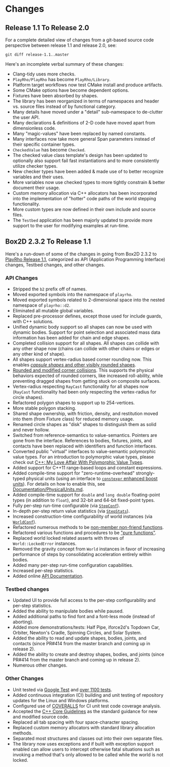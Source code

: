 # Changes

## Release 1.1 To Release 2.0

For a complete detailed view of changes from a git-based source code perspective between release 1.1 and release 2.0, see:

```
git diff release-1.1..master
```

Here's an incomplete verbal summary of these changes:

- Clang-tidy uses more checks.
- `PlayRho/PlayRho` has become `PlayRho/Library`.
- Platform target workflows now test CMake install and produce artifacts.
- Some CMake options have become dependent options.
- Fixtures have been absorbed by shapes.
- The library has been reorganized in terms of namespaces and header vs. source files instead of by functional category.
- Many details have moved under a "detail" sub-namespace to de-clutter the user API.
- Many declarations & definitions of 2-D code have moved apart from dimensionless code.
- Many "magic-values" have been replaced by named constants.
- Many interfaces now take more general Span parameters instead of their specific container types.
- `CheckedValue` has become `Checked`.
- The checked value class template's design has been updated to optionally also support fail fast instantiations and to more consistently utilize checker types.
- New checker types have been added & made use of to better recognize variables and their uses.
- More variables now use checked types to more tightly constrain & better document their usage.
- Custom memory allocation via C++ allocators has been incorporated into the implementation of "hotter" code paths of the world stepping functionality.
- More custom types are now defined in their own include and source files.
- The `Testbed` application has been majorly updated to provide more support to the user for modifying examples at run-time.

## Box2D 2.3.2 To Release 1.1

Here's a run-down of some of the changes in going from Box2D 2.3.2 to
[PlayRho Release 1.1](https://github.com/louis-langholtz/PlayRho/tree/release-1.1), categorized
as API (Application Programming Interface) changes, Testbed changes, and other changes.

### API Changes

- Stripped the `b2` prefix off of names.
- Moved exported symbols into the namespace of `playrho`.
- Moved exported symbols related to 2-dimensional space into the nested namespace of `playrho::d2`.
- Eliminated all mutable global variables.
- Replaced pre-processor defines, except those used for include guards, with C++ solutions.
- Unified dynamic body support so all shapes can now be used with dynamic bodies.
  Support for point selection and associated mass data information has been added for
  chain and edge shapes.
- Completed collision support for all shapes.
  All shapes can collide with any other shape now (chains can collide with other
  chains or edges or any other kind of shape).
- All shapes support vertex-radius based corner rounding now. This enables
  [*capsule shapes* and other visibly rounded shapes](Documentation/images/RoundedCornerShapes.png).
- [Rounded and modified corner collisions](Documentation/CollisionHandlng.md).
  This supports the physical behaviors expected of rounded corners, like
  increased roll-ability, while preventing dragged shapes from getting stuck
  on composite surfaces.
- Vertex-radius respecting `RayCast` functionality for all shapes now
  (`RayCast` functionality had been only respecting the vertex-radius for
  circle shapes).
- Refactored polygon shapes to support up to 254-vertices.
- More stable polygon stacking.
- Shared shape ownership, with friction, density, and restitution moved into
  them (from Fixture class) for reduced memory usage.
- Renamed circle shapes as "disk" shapes to distinguish them as solid and never hollow.
- Switched from reference-semantics to value-semantics. Pointers are gone from the interface. References to bodies, fixtures, joints, and contacts have been replaced with identifiers and function interfaces.
- Converted public "virtual" interfaces to value-semantic polymorphic value types. For an introduction to polymorphic value types, please check out [C++: My Love Affair With Polymorphic Value Types](https://gist.github.com/louis-langholtz/5da900c8333eed26641a09bea7aa5c31).
- Added support for C++11 range-based loops and constant expressions.
- Added compile-time support for "zero-runtime-overhead" strongly-typed physical units (using an
  interface to [`constexpr` enhanced boost units](https://github.com/louis-langholtz/units)).
  For details on how to enable this, see
  [Documentation/PhysicalUnits.md](Documentation/PhysicalUnits.md).
- Added compile-time support for `double` and `long double` floating-point types (in addition to `float`), and 32-bit and 64-bit fixed-point types.
- Fully per-step run-time configurable (via
  [`StepConf`](Library/include/PlayRho/Dynamics/StepConf.hpp)).
- In-depth per-step return value statistics (via
  [`StepStats`](Library/include/PlayRho/Dynamics/StepStats.hpp)).
- Increased construction-time configurability of world instances (via
  [`WorldConf`](Library/include/PlayRho/Dynamics/WorldConf.hpp)).
- Refactored numerous methods to be
  [non-member non-friend functions](http://www.drdobbs.com/cpp/how-non-member-functions-improve-encapsu/184401197).
- Refactored various functions and procedures to be
  ["pure functions"](https://en.wikipedia.org/wiki/Pure_function).
- Replaced world locked related asserts with throws of `World::LockedError`
  instances.
- Removed the gravity concept from `World` instances in favor of increasing performance of steps by consolidating acceleration entirely within bodies.
- Added many per-step run-time configuration capabilities.
- Increased per-step statistics.
- Added online [API Documentation](http://louis-langholtz.github.io/PlayRho/API/index.html).

### Testbed changes

- Updated UI to provide full access to the per-step configurability and per-step statistics.
- Added the ability to manipulate bodies while paused.
- Added additional paths to find font and a font-less mode (instead of aborting).
- Added more demonstrations/tests: Half Pipe, iforce2d's Topdown Car, Orbiter, Newton's
  Cradle, Spinning Circles, and Solar System.
- Added the ability to read and update shapes, bodies, joints, and contacts (since PR#414 from the master branch and coming up in release 2).
- Added the ability to create and destroy shapes, bodies, and joints (since PR#414 from the master branch and coming up in release 2).
- Numerous other changes.

### Other Changes

- Unit tested via [Google Test](https://github.com/google/googletest/tree/aa148eb2b7f70ede0eb10de34b6254826bfb34f4)
  and [over 1100 tests](UnitTests).
- Added continuous integration (CI) building and unit testing of repository updates
  for the Linux and Windows platforms.
- Configured use of [COVERALLS](https://coveralls.io/github/louis-langholtz/PlayRho?branch=dev)
  for CI unit test code coverage analysis.
- Accepted the [C++ Core Guidelines](https://github.com/isocpp/CppCoreGuidelines/blob/master/CppCoreGuidelines.md)
  as the standard guidance for new and modified source code.
- Replaced all tab spacing with four space-character spacing.
- Replaced custom memory allocators with standard library allocation methods.
- Separated most structures and classes out into their own separate files.
- The library now uses exceptions and if built with exception support enabled can allow users
  to intercept otherwise fatal situations such as invoking a method that's only allowed to be
  called while the world is not locked.
